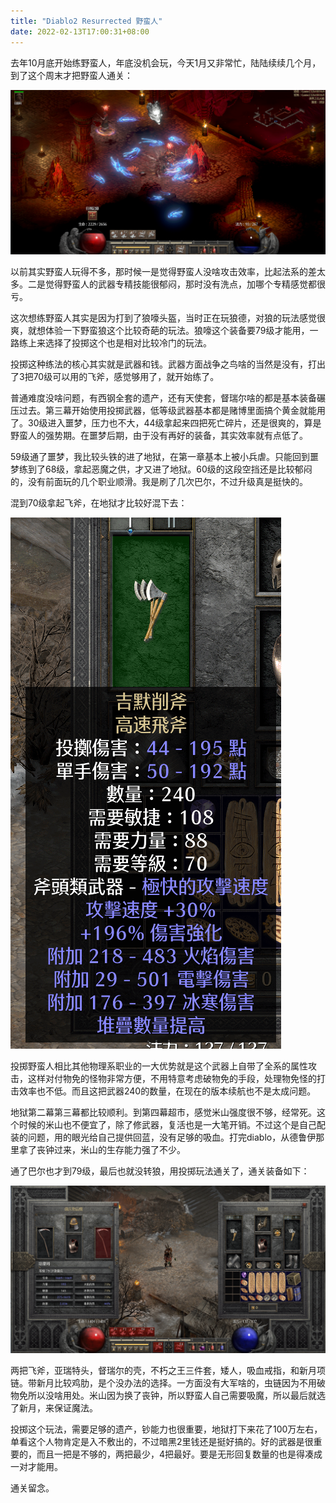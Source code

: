 ```yaml
---
title: "Diablo2 Resurrected 野蛮人"
date: 2022-02-13T17:00:31+08:00
---
```


去年10月底开始练野蛮人，年底没机会玩，今天1月又非常忙，陆陆续续几个月，到了这个周末才把野蛮人通关：

![throwing](/diablo2/throwingEndGame.gif)

以前其实野蛮人玩得不多，那时候一是觉得野蛮人没啥攻击效率，比起法系的差太多。二是觉得野蛮人的武器专精技能很郁闷，那时没有洗点，加哪个专精感觉都很亏。

这次想练野蛮人其实是因为打到了狼嚎头盔，当时正在玩狼德，对狼的玩法感觉很爽，就想体验一下野蛮狼这个比较奇葩的玩法。狼嚎这个装备要79级才能用，一路练上来选择了投掷这个也是相对比较冷门的玩法。

投掷这种练法的核心其实就是武器和钱。武器方面战争之鸟啥的当然是没有，打出了3把70级可以用的飞斧，感觉够用了，就开始练了。

普通难度没啥问题，有西钢全套的遗产，还有天使套，督瑞尔啥的都是基本装备碾压过去。第三幕开始使用投掷武器，低等级武器基本都是赌博里面搞个黄金就能用了。30级进入噩梦，压力也不大，44级拿起来四把死亡碎片，还是很爽的，算是野蛮人的强势期。在噩梦后期，由于没有再好的装备，其实效率就有点低了。

59级通了噩梦，我比较头铁的进了地狱，在第一章基本上被小兵虐。只能回到噩梦练到了68级，拿起恶魔之供，才又进了地狱。60级的这段空挡还是比较郁闷的，没有前面玩的几个职业顺滑。我是刷了几次巴尔，不过升级真是挺快的。

混到70级拿起飞斧，在地狱才比较好混下去：

![knife](/diablo2/knife.gif)

投掷野蛮人相比其他物理系职业的一大优势就是这个武器上自带了全系的属性攻击，这样对付物免的怪物非常方便，不用特意考虑破物免的手段，处理物免怪的打击效率也不低。而且这把武器240的数量，在现在的版本续航也不是太成问题。

地狱第二幕第三幕都比较顺利。到第四幕超市，感觉米山强度很不够，经常死。这个时候的米山也不便宜了，除了修武器，复活也是一大笔开销。不过这个是自己配装的问题，用的眼光给自己提供回蓝，没有足够的吸血。打完diablo，从德鲁伊那里拿了丧钟过来，米山的生存能力强了不少。

通了巴尔也才到79级，最后也就没转狼，用投掷玩法通关了，通关装备如下：

![throwing](/diablo2/throwing.gif)

两把飞斧，亚瑞特头，督瑞尔的壳，不朽之王三件套，矮人，吸血戒指，和新月项链。带新月比较鸡肋，是个没办法的选择。一方面没有大军啥的，虫链因为不用破物免所以没啥用处。米山因为换了丧钟，所以野蛮人自己需要吸魔，所以最后就选了新月，来保证魔法。

投掷这个玩法，需要足够的遗产，钞能力也很重要，地狱打下来花了100万左右，单看这个人物肯定是入不敷出的，不过暗黑2里钱还是挺好搞的。好的武器是很重要的，而且一把是不够的，两把最少，4把最好。要是无形回复数量的也是得凑成一对才能用。

通关留念。
